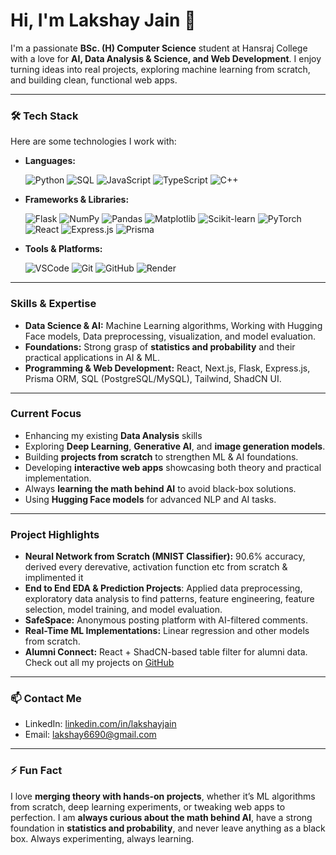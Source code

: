 # Hi, I'm Lakshay Jain 👋

I'm a passionate **BSc. (H) Computer Science** student at Hansraj College with a love for **AI, Data Analysis & Science, and Web Development**. I enjoy turning ideas into real projects, exploring machine learning from scratch, and building clean, functional web apps.  

---

### 🛠️ Tech Stack

Here are some technologies I work with:

- **Languages:**
  
  ![Python](https://img.shields.io/badge/-Python-3776AB?style=for-the-badge&logo=python&logoColor=white)
  ![SQL](https://img.shields.io/badge/-SQL-4479A1?style=for-the-badge&logo=postgresql&logoColor=white)
  ![JavaScript](https://img.shields.io/badge/-JavaScript-F7DF1E?style=for-the-badge&logo=javascript&logoColor=black)
  ![TypeScript](https://img.shields.io/badge/-TypeScript-3178C6?style=for-the-badge&logo=typescript&logoColor=white)
  ![C++](https://img.shields.io/badge/-C++-00599C?style=for-the-badge&logo=c%2B%2B&logoColor=white)

- **Frameworks & Libraries:**
  
  ![Flask](https://img.shields.io/badge/-Flask-000000?style=for-the-badge&logo=flask&logoColor=white)
  ![NumPy](https://img.shields.io/badge/-NumPy-013243?style=for-the-badge&logo=numpy&logoColor=white)
  ![Pandas](https://img.shields.io/badge/-Pandas-150458?style=for-the-badge&logo=pandas&logoColor=white)
  ![Matplotlib](https://img.shields.io/badge/-Matplotlib-11557C?style=for-the-badge)
  ![Scikit-learn](https://img.shields.io/badge/-Scikit--learn-F7931E?style=for-the-badge)
  ![PyTorch](https://img.shields.io/badge/PyTorch-2.2.0-EE4C2C?style=for-the-badge&logo=pytorch&logoColor=white)
  ![React](https://img.shields.io/badge/-React-61DAFB?style=for-the-badge&logo=react&logoColor=black)
  ![Express.js](https://img.shields.io/badge/-Express.js-000000?style=for-the-badge)
  ![Prisma](https://img.shields.io/badge/-Prisma-0C344B?style=for-the-badge)

- **Tools & Platforms:**
  
  ![VSCode](https://img.shields.io/badge/-VSCode-0078D4?style=for-the-badge&logo=visual-studio-code&logoColor=white)
  ![Git](https://img.shields.io/badge/-Git-F05032?style=for-the-badge&logo=git&logoColor=white)
  ![GitHub](https://img.shields.io/badge/-GitHub-181717?style=for-the-badge&logo=github&logoColor=white)
  ![Render](https://img.shields.io/badge/-Render-1E1E1E?style=for-the-badge)

---

### Skills & Expertise

- **Data Science & AI:** Machine Learning algorithms, Working with Hugging Face models, Data preprocessing, visualization, and model evaluation.  
- **Foundations:** Strong grasp of **statistics and probability** and their practical applications in AI & ML.
-  **Programming & Web Development:** React, Next.js, Flask, Express.js, Prisma ORM, SQL (PostgreSQL/MySQL), Tailwind, ShadCN UI.  


---

### Current Focus
- Enhancing my existing **Data Analysis** skills
- Exploring **Deep Learning**, **Generative AI**, and **image generation models**.  
- Building **projects from scratch** to strengthen ML & AI foundations.  
- Developing **interactive web apps** showcasing both theory and practical implementation.  
- Always **learning the math behind AI** to avoid black-box solutions.
- Using **Hugging Face models** for advanced NLP and AI tasks.  

---

### Project Highlights
- **Neural Network from Scratch (MNIST Classifier):**  90.6% accuracy, derived every derevative, activation function etc from scratch & implimented it
- **End to End EDA & Prediction Projects**: Applied data preprocessing, exploratory data analysis to find patterns, feature engineering, feature selection, model training, and model evaluation.  
- **SafeSpace:** Anonymous posting platform with AI-filtered comments.  
- **Real-Time ML Implementations:** Linear regression and other models from scratch.  
- **Alumni Connect:** React + ShadCN-based table filter for alumni data.  
Check out all my projects on [GitHub](https://github.com/lakshay-jainn)  

---

### 📫 Contact Me

- LinkedIn: [linkedin.com/in/lakshayjain](https://www.linkedin.com/in/lakshay-jain-39896631b/)  
- Email: lakshay6690@gmail.com  

---

### ⚡ Fun Fact

I love **merging theory with hands-on projects**, whether it’s ML algorithms from scratch, deep learning experiments, or tweaking web apps to perfection. I am **always curious about the math behind AI**, have a strong foundation in **statistics and probability**, and never leave anything as a black box. Always experimenting, always learning.  
